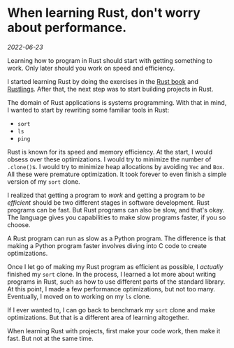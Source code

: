 # When learning Rust, don't worry about performance.

_2022-06-23_

Learning how to program in Rust should start with getting something to work.
Only later should you work on speed and efficiency.

I started learning Rust by doing the exercises in  the [Rust book](https://doc.rust-lang.org/book/) and [Rustlings](https://github.com/rust-lang/rustlings/).
After that, the next step was to start building projects in Rust.

The domain of Rust applications is systems programming.
With that in mind, I wanted to start by rewriting some familiar tools in Rust:

- `sort`
- `ls`
- `ping`

Rust is known for its speed and memory efficiency.
At the start, I would obsess over these optimizations.
I would try to minimize the number of `.clone()`s.
I would try to minimize heap allocations by avoiding `Vec` and `Box`.
All these were premature optimization.
It took forever to even finish a simple version of my `sort` clone.

I realized that getting a program to _work_ and getting a program to _be efficient_ should be two different stages in software development.
Rust programs can be fast.
But Rust programs can also be slow, and that's okay.
The language gives you capabilities to make slow programs faster, if you so choose.

A Rust program can run as slow as a Python program.
The difference is that making a Python program faster involves diving into C code to create optimizations.

Once I let go of making my Rust program as efficient as possible, I _actually_ finished my `sort` clone.
In the process, I learned a lot more about writing programs in Rust, such as how to use different parts of the standard library.
At this point, I made a few performance optimizations, but not too many.
Eventually, I moved on to working on my `ls` clone.

If I ever wanted to, I can go back to benchmark my `sort` clone and make optimizations.
But that is a different area of learning altogether.

When learning Rust with projects, first make your code work, then make it fast. But not at the same time.
